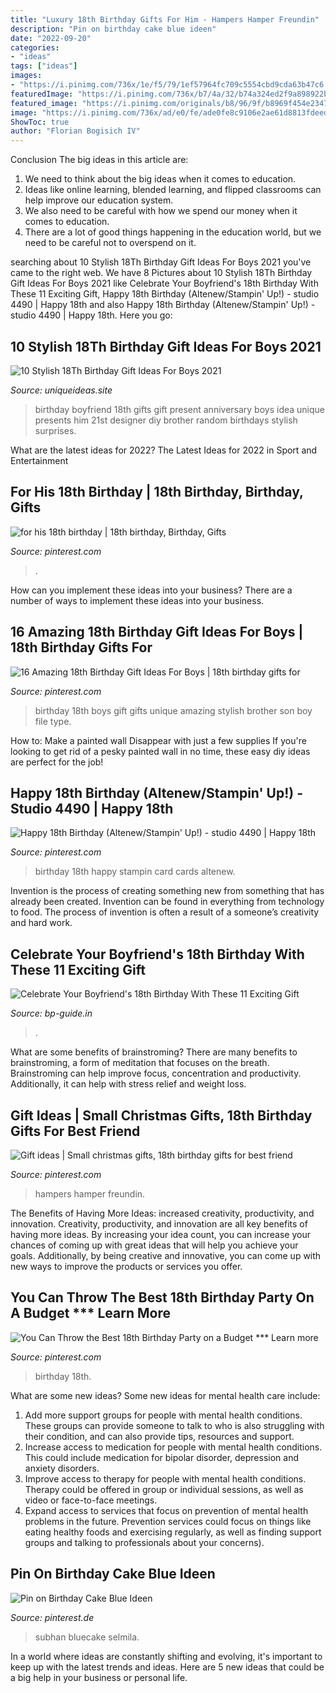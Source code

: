 ```yaml
---
title: "Luxury 18th Birthday Gifts For Him - Hampers Hamper Freundin"
description: "Pin on birthday cake blue ideen"
date: "2022-09-20"
categories:
- "ideas"
tags: ["ideas"]
images:
- "https://i.pinimg.com/736x/1e/f5/79/1ef57964fc709c5554cbd9cda63b47c6.jpg"
featuredImage: "https://i.pinimg.com/736x/b7/4a/32/b74a324ed2f9a898922b5e80cd6e2fc7.jpg"
featured_image: "https://i.pinimg.com/originals/b8/96/9f/b8969f454e234748a78366c8524fbd44.jpg"
image: "https://i.pinimg.com/736x/ad/e0/fe/ade0fe8c9106e2ae61d8813fdeed291b--stampin.jpg"
ShowToc: true
author: "Florian Bogisich IV"
---
```



Conclusion
The big ideas in this article are:
1. We need to think about the big ideas when it comes to education.
2. Ideas like online learning, blended learning, and flipped classrooms can help improve our education system.
3. We also need to be careful with how we spend our money when it comes to education.
4. There are a lot of good things happening in the education world, but we need to be careful not to overspend on it.

	

		
searching about 10 Stylish 18Th Birthday Gift Ideas For Boys 2021 you've came to the right web. We have 8 Pictures about 10 Stylish 18Th Birthday Gift Ideas For Boys 2021 like Celebrate Your Boyfriend&#039;s 18th Birthday With These 11 Exciting Gift, Happy 18th Birthday (Altenew/Stampin&#039; Up!) - studio 4490 | Happy 18th and also Happy 18th Birthday (Altenew/Stampin&#039; Up!) - studio 4490 | Happy 18th. Here you go:
		
    
## 10 Stylish 18Th Birthday Gift Ideas For Boys 2021

<img loading=lazy src="https://www.uniqueideas.site/wp-content/uploads/cute-birthday-present-idea-random-pinterest-birthdays-14.jpg" onerror="this.onerror=null;this.src='https://tse4.mm.bing.net/th?id=OIP._BgJztEyZl94dcJfII0u_AHaJ4&amp;pid=15.1';" alt="10 Stylish 18Th Birthday Gift Ideas For Boys 2021">

_Source: uniqueideas.site_

>birthday boyfriend 18th gifts gift present anniversary boys idea unique presents him 21st designer diy brother random birthdays stylish surprises. 

	

What are the latest ideas for 2022?
The Latest Ideas for 2022 in Sport and Entertainment

    
## For His 18th Birthday | 18th Birthday, Birthday, Gifts

<img loading=lazy src="https://i.pinimg.com/736x/00/a0/3f/00a03ffdc4dd54fafdea275d7b1d88fb--birthdays.jpg" onerror="this.onerror=null;this.src='https://tse3.mm.bing.net/th?id=OIP.kAaW920GKP8LFrJjVvr0wQHaJ6&amp;pid=15.1';" alt="for his 18th birthday | 18th birthday, Birthday, Gifts">

_Source: pinterest.com_

>. 

	

How can you implement these ideas into your business?
There are a number of ways to implement these ideas into your business.

    
## 16 Amazing 18th Birthday Gift Ideas For Boys | 18th Birthday Gifts For

<img loading=lazy src="https://i.pinimg.com/originals/b8/96/9f/b8969f454e234748a78366c8524fbd44.jpg" onerror="this.onerror=null;this.src='https://tse3.mm.bing.net/th?id=OIP.7DI7jbtaO9gijdvJFDLx6gHaLH&amp;pid=15.1';" alt="16 Amazing 18th Birthday Gift Ideas For Boys | 18th birthday gifts for">

_Source: pinterest.com_

>birthday 18th boys gift gifts unique amazing stylish brother son boy file type. 

	

How to: Make a painted wall Disappear with just a few supplies
If you're looking to get rid of a pesky painted wall in no time, these easy diy ideas are perfect for the job!

    
## Happy 18th Birthday (Altenew/Stampin&#039; Up!) - Studio 4490 | Happy 18th

<img loading=lazy src="https://i.pinimg.com/736x/ad/e0/fe/ade0fe8c9106e2ae61d8813fdeed291b--stampin.jpg" onerror="this.onerror=null;this.src='https://tse2.mm.bing.net/th?id=OIP.CrYTsB33X95sobs2fYaz4QHaIl&amp;pid=15.1';" alt="Happy 18th Birthday (Altenew/Stampin&#039; Up!) - studio 4490 | Happy 18th">

_Source: pinterest.com_

>birthday 18th happy stampin card cards altenew. 

	

Invention is the process of creating something new from something that has already been created. Invention can be found in everything from technology to food. The process of invention is often a result of a someone’s creativity and hard work.

    
## Celebrate Your Boyfriend&#039;s 18th Birthday With These 11 Exciting Gift

<img loading=lazy src="https://ds393qgzrxwzn.cloudfront.net/cat1/img/images/0/uWU4edUD5q.jpg" onerror="this.onerror=null;this.src='https://tse4.mm.bing.net/th?id=OIP.he5SeRTEKkQcxnN5-SbL3gHaEr&amp;pid=15.1';" alt="Celebrate Your Boyfriend&#039;s 18th Birthday With These 11 Exciting Gift">

_Source: bp-guide.in_

>. 

	

What are some benefits of brainstroming?
There are many benefits to brainstroming, a form of meditation that focuses on the breath. Brainstroming can help improve focus, concentration and productivity. Additionally, it can help with stress relief and weight loss.

    
## Gift Ideas | Small Christmas Gifts, 18th Birthday Gifts For Best Friend

<img loading=lazy src="https://i.pinimg.com/736x/b7/4a/32/b74a324ed2f9a898922b5e80cd6e2fc7.jpg" onerror="this.onerror=null;this.src='https://tse4.mm.bing.net/th?id=OIP.9sxD3iWElTuAW5Hv2ojIqwHaJ3&amp;pid=15.1';" alt="Gift ideas | Small christmas gifts, 18th birthday gifts for best friend">

_Source: pinterest.com_

>hampers hamper freundin. 

	

The Benefits of Having More Ideas: increased creativity, productivity, and innovation.
Creativity, productivity, and innovation are all key benefits of having more ideas. By increasing your idea count, you can increase your chances of coming up with great ideas that will help you achieve your goals. Additionally, by being creative and innovative, you can come up with new ways to improve the products or services you offer.

    
## You Can Throw The Best 18th Birthday Party On A Budget *** Learn More

<img loading=lazy src="https://i.pinimg.com/736x/1e/f5/79/1ef57964fc709c5554cbd9cda63b47c6.jpg" onerror="this.onerror=null;this.src='https://tse4.mm.bing.net/th?id=OIP.Jg0xS9szVMXwe_4c59RXGwHaNK&amp;pid=15.1';" alt="You Can Throw the Best 18th Birthday Party on a Budget *** Learn more">

_Source: pinterest.com_

>birthday 18th. 

	

What are some new ideas?
Some new ideas for mental health care include:
1. Add more support groups for people with mental health conditions. These groups can provide someone to talk to who is also struggling with their condition, and can also provide tips, resources and support.
2. Increase access to medication for people with mental health conditions. This could include medication for bipolar disorder, depression and anxiety disorders.
3. Improve access to therapy for people with mental health conditions. Therapy could be offered in group or individual sessions, as well as video or face-to-face meetings.
4. Expand access to services that focus on prevention of mental health problems in the future. Prevention services could focus on things like eating healthy foods and exercising regularly, as well as finding support groups and talking to professionals about your concerns).

    
## Pin On Birthday Cake Blue Ideen

<img loading=lazy src="https://i.pinimg.com/736x/0b/3c/4f/0b3c4f19e1e5884a2797be62a72d0691.jpg" onerror="this.onerror=null;this.src='https://tse3.mm.bing.net/th?id=OIP.TpId0yum20jPGkTCfkByeQHaJQ&amp;pid=15.1';" alt="Pin on Birthday Cake Blue Ideen">

_Source: pinterest.de_

>subhan bluecake selmila. 

	

In a world where ideas are constantly shifting and evolving, it's important to keep up with the latest trends and ideas. Here are 5 new ideas that could be a big help in your business or personal life.

